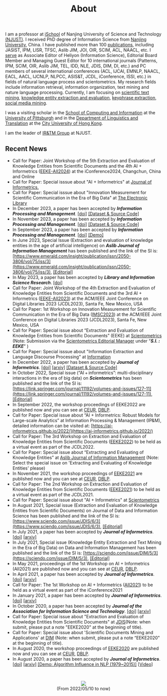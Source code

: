 ﻿---
layout: page
title:  About
cover:  false
menu:   true
order:  1
---
I am a professor at [iSchool](http://ischool.njust.edu.cn/) of Nanjing University of Science and Technology [(NJUST)](http://english.njust.edu.cn/). I received PhD degree of Information Science from [Nanjing University](https://www.nju.edu.cn/EN/), China. I have published more than 100 [publications](https://chengzhizhang.github.io/papers/), including JASIST, IPM, LISR, TFSC, Aslib JIM, JOI, OIR, SCIM, ACL, NAACL, etc. I [serve](https://chengzhizhang.github.io/service/) as Associate Editor of Heliyon (Information Science), Editorial Board Member and Managing Guest Editor for 10 international journals (Patterns, IPM, SCIM, OIR, Aslib JIM, TEL, IDD, NLE, JDIS, DIM, DI, etc.) and PC members of several international conferences (ACL, IJCAI, EMNLP, NAACL, EACL, AACL, IJCNLP, NLPCC, ASIS&T, JCDL, iConference, ISSI, etc.) in fields of natural language process and scientometrics.
My research fields include information retrieval, information organization, text mining and nature language processing. Currently, I am focusing on [scientific text mining](https://chengzhizhang.github.io/research/#scientific-text-mining), [knowledge entity extraction and evaluation](https://chengzhizhang.github.io/research/#knowledge-entity-extraction-and-evaluation
), [keyphrase extraction](https://chengzhizhang.github.io/research/#keyphrase-extraction), [social media mining](https://chengzhizhang.github.io/research/#social-media-mining). 

I was a visiting scholar in the [School of Computing and Information](https://www.sci.pitt.edu/) at the [University of Pittsburgh](http://www.pitt.edu/) and in the [Department of Linguistics and Translation](http://lt.cityu.edu.hk/) at the [City University of Hong Kong](https://www.cityu.edu.hk/).

I am the leader of [IR&TM Group](https://chengzhizhang.github.io/collaborators/) at NJUST.

 
## Recent News
* Call for Paper: Joint Workshop of the 5th Extraction and Evaluation of Knowledge Entities from Scientific Documents and the 4th AI + Informetrics ([EEKE-AII2024](https://eeke-workshop.github.io/2024/)) at the iConference2024, Changchun, China and Online
* Call for Paper: Special isssue about "AI + Informetrics" at [Journal of Informetrics.](https://www.sciencedirect.com/journal/journal-of-informetrics/about/call-for-papers#artificial-intelligence-and-informetrics) 
* Call for Paper: Special isssue about "Innovation Measurement for Scientific Communication in the Era of Big Data" at [The Electronic Library](https://www.emeraldgrouppublishing.com/calls-for-papers/innovation-measurement-scientific-communication-imsc-era-big-data)
* In December 2023, a paper has been accepted by ***Information Processing and Management***. [[doi]](https://doi.org/10.1016/j.ipm.2023.103614) [[Dataset & Source Code]](https://github.com/yan-xinyi/AKE)
* In November 2023, a paper has been accepted by ***Information Processing and Management***. [[doi]](https://doi.org/10.1016/j.ipm.2023.103574) [[Dataset & Source Code]](https://github.com/ZH-heng/technology_development) 
* In September 2023, a paper has been accepted by ***Information Processing and Management***. [[doi]](https://doi.org/10.1016/j.ipm.2023.103507) [[Demo]](https://chengzhizhang.github.io/research/research_methods/research_topic_method.html)
* In June 2023, Special Issue (Extraction and evaluation of knowledge entities in the age of artificial intelligence) on ***Aslib Journal of Information Management*** has been published and the link of the SI is: [https://www.emerald.com/insight/publication/issn/2050-3806/vol/75/iss/3](https://www.emerald.com/insight/publication/issn/2050-3806/vol/75/iss/3),  [[Editorial]](https://doi.org/10.1108/AJIM-05-2023-507)
* In May 2023, a paper has been accepted by ***Library and Information Science Research***. [[doi]](https://doi.org/10.1016/j.lisr.2023.101255) 
* Call for Paper: Joint Workshop of the 4th Extraction and Evaluation of Knowledge Entities from Scientific Documents and the 3rd AI + Informetrics ([EEKE-AII2023](https://eeke-workshop.github.io/2023/)) at the ACM/IEEE Joint Conference on Digital Libraries 2023 (JCDL2023), Santa Fe, New Mexico, USA
* Call for Paper: 1st Workshop on Innovation Measurement for Scientific Communication in the Era of Big Data ([IMSC2023](https://jcdl2023workshop-imsc.github.io/IMSC2023-workshop/)) at the ACM/IEEE Joint Conference on Digital Libraries 2023 (JCDL2023), Santa Fe, New Mexico, USA
* Call for Paper: Special issue about “Extraction and Evaluation of Knowledge Entities from Scientific Documents” (EEKE) at [Scientometrics]( https://link.springer.com/collections/hbffbdggdj) (Note: Submission via the  [Scientometrics Editorial Manager](https://www.editorialmanager.com/scim/ ) under “***S.I. : EEKE***” )
* Call for Paper: Special isssue about "Information Extraction and Language Discourse Processing" at [Information](https://www.mdpi.com/journal/information/special_issues/WYS02U2GTD) 
* In December 2022, a paper has been accepted by ***Journal of Informetrics***. [[doi]]( https://doi.org/10.1016/j.joi.2022.101373)  [[arxiv]](http://arxiv.org/abs/2212.13860)  [[Dataset & Source Code]](https://github.com/xiangyi-njust/FWS/)
* In October 2022, Special issue (“AI + informetrics”: multi-disciplinary interactions in the era of big data) on ***Scientometrics*** has been published and the link of the SI is: [https://link.springer.com/journal/11192/volumes-and-issues/127-11](https://link.springer.com/journal/11192/volumes-and-issues/127-11),  [[Editorial]](https://doi.org/10.1007/s11192-022-04561-w)
* In September 2022, the workshop proceedings of EEKE2022 are published now and you can see at [CEUR](http://ceur-ws.org/Vol-3210/), [DBLP](https://dblp.org/db/conf/eeke/eeke2022.html).
* Call for Paper: Special issue about “AI + Informetrics: Robust Models for Large-scale Analytics” at Information Processing & Management (IP&M), detailed information can be visited at: [https://ai-informetrics.github.io/2022/](https://ai-informetrics.github.io/2022/)
* Call for Paper: The 3rd Workshop on Extraction and Evaluation of Knowledge Entities from Scientific Documents ([EEKE2022](https://eeke-workshop.github.io/2022/)) to be held as a virtual event as part of the JCDL2022.
* Call for Paper: Special issue about “Extracting and Evaluating of Knowledge Entities” at [Aslib Journal of Information Management](https://www.emeraldgrouppublishing.com/calls-for-papers/extracting-and-evaluating-knowledge-entities) (Note: Select the special issue on 'Extracting and Evaluating of Knowledge Entities' please)
* In November 2021, the workshop proceedings of [EEKE2021](https://eeke-workshop.github.io/2021/) are published now and you can see at [CEUR](http://ceur-ws.org/Vol-3004/), [DBLP](https://dblp.org/db/conf/jcdl/eeke2021.html).
* Call for Paper: The 2nd Workshop on Extraction and Evaluation of Knowledge Entities from Scientific Documents ([EEKE2021](https://eeke-workshop.github.io/2021/)) to be held as a virtual event as part of the JCDL2021.
* Call for Paper: Special issue about "AI + Informetrics" at [Scientometrics](https://link.springer.com/collections/ebfiegeiie)
* In August 2021, Special issue (Extraction and Evaluation of Knowledge Entities from Scientific Documents) on Journal of Data and Information Science has been published and the link of the SI is: [https://www.sciendo.com/issue/JDIS/6/3](https://www.sciendo.com/issue/JDIS/6/3),  [[Editorial]](https://doi.org/10.2478/jdis-2021-0025)
* In July 2021, a paper has been accepted by ***Journal of Informetrics***. [[doi]](https://doi.org/10.1016/j.joi.2021.101195)  [[arxiv]](http://arxiv.org/abs/2107.10434)
* In July 2021, Special issue (Knowledge Entity Extraction and Text Mining in the Era of Big Data) on Data and Information Management has been published and the link of the SI is: [https://sciendo.com/issue/DIM/5/3](https://sciendo.com/issue/DIM/5/3),  [[Editorial]](https://doi.org/10.2478/dim-2021-0009)
* In May 2021, proceedings of the 1st Workshop on AI + Informetrics (AII2021) are published now and you can see at [CEUR](http://ceur-ws.org/Vol-2871/), [DBLP](https://dblp.org/db/conf/iconference/aii2021.html).
* In April 2021, a paper has been accepted by ***Journal of Informetrics***.[[doi]](https://doi.org/10.1016/j.joi.2021.101162)  [[arxiv]](https://arxiv.org/abs/2104.05409)
* Call for Paper: The 1st Workshop on AI + Informetrics ([AII2021](https://ai-informetrics.github.io/aii2021.html)) to be held as a virtual event as part of the iConference2021
* In January 2021, a paper has been accepted by ***Journal of Informetrics***. [[doi]](https://doi.org/10.1016/j.joi.2021.101134)  [[arxiv]](https://arxiv.org/abs/2101.07614)
* In October 2020, a paper has been accepted by ***Journal of the Association for Information Science and Technology***. [[doi]](http://doi.org/10.1002/asi.24430)  [[arxiv]](https://arxiv.org/abs/2010.09934)
* Call for Paper: Special issue about "Extraction and Evaluation of Knowledge Entities from Scientific Documents" at [JDIS](http://manu47.magtech.com.cn/Jwk3_jdis/EN/news/news1.shtml)(Note: when submit, please put a note "EEKE2020" at the beginning of title).
* Call for Paper: Special issue about 'Scientific Documents Mining and Applications' at [DIM](https://www.editorialmanager.com/dim/default.aspx) (Note: when submit, please put a note “EEKE2020" at the beginning of title).
* In August 2020, the workshop proceedings of [EEKE2020](https://eeke2020.github.io/) are published now and you can see at [CEUR](http://ceur-ws.org/Vol-2658/), [DBLP](https://dblp.org/db/conf/jcdl/eeke2020.html).
* In August 2020, a paper has been accepted by ***Journal of Informetrics***. [[doi]](https://doi.org/10.1016/j.joi.2020.101091)  [[arxiv]](https://arxiv.org/abs/2010.10817) [[Demo: Algorithm Influence in NLP (1979~2015)]](https://chengzhizhang.github.io/research/algorithm_entity/algorithm_influence.html)   [[Video](https://chengzhizhang.github.io/research/algorithm_entity/video.html)]


<br>
<p align="center">
<a href='https://clustrmaps.com/site/1bcxl'  title='Visit tracker'><img src='//clustrmaps.com/map_v2.png?cl=ffffff&w=450&t=tt&d=m33y5dN8Mj3n06hFPjMAdcBqZ_bJr4ridHxEPxBPbls'/></a>
<br>(From 2022/05/10 to now)
</p>
